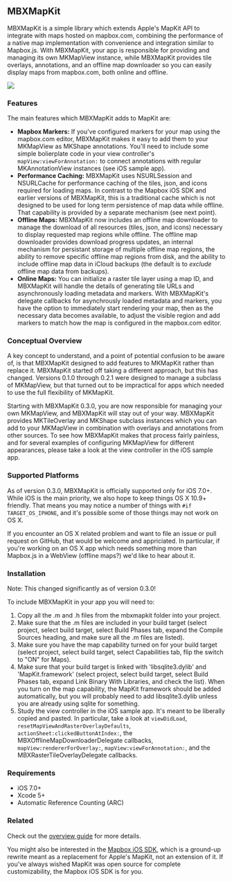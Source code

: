 MBXMapKit
---------

MBXMapKit is a simple library which extends Apple's MapKit API to integrate with maps hosted on mapbox.com, combining the performance of a native map implementation with convenience and integration similar to Mapbox.js. With MBXMapKit, your app is responsible for providing and managing its own MKMapView instance, while MBXMapKit provides tile overlays, annotations, and an offline map downloader so you can easily display maps from mapbox.com, both online and offline.

[![](https://raw.github.com/mapbox/mbxmapkit/packaging/screenshot.png)]()

### Features

The main features which MBXMapKit adds to MapKit are:
 * **Mapbox Markers:** If you've configured markers for your map using the mapbox.com editor, MBXMapKit makes it easy to add them to your MKMapView as MKShape annotations. You'll need to include some simple bolierplate code in your view controller's `mapView:viewForAnnotation:` to connect annotations with regular MKAnnotationView instances (see iOS sample app).
 * **Performance Caching:** MBXMapKit uses NSURLSession and NSURLCache for performance caching of the tiles, json, and icons required for loading maps. In contrast to the Mapbox iOS SDK and earlier versions of MBXMapKit, this is a traditional cache which is not designed to be used for long term persistence of map data while offline. That capability is provided by a separate mechanism (see next point).
 * **Offline Maps:** MBXMapKit now includes an offline map downloader to manage the download of all resources (tiles, json, and icons) necessary to display requested map regions while offline. The offline map downloader provides download progress updates, an internal mechanism for persistant storage of multiple offline map regions, the ability to remove specific offline map regions from disk, and the ability to include offline map data in iCloud backups (the default is to *exclude* offline map data from backups).
 * **Online Maps:** You can initialize a raster tile layer using a map ID, and MBXMapKit will handle the details of generating tile URLs and asynchronously loading metadata and markers. With MBXMapKit's delegate callbacks for asynchrously loaded metadata and markers, you have the option to immediately start rendering your map, then as the necessary data becomes available, to adjust the visible region and add markers to match how the map is configured in the mapbox.com editor.


### Conceptual Overview

A key concept to understand, and a point of potential confusion to be aware of, is that MBXMapKit designed to add features to MKMapKit rather than replace it. MBXMapKit started off taking a different approach, but this has changed. Versions 0.1.0 through 0.2.1 were designed to manage a subclass of MKMapView, but that turned out to be impractical for apps which needed to use the full flexibility of MKMapKit.

Starting with MBXMapKit 0.3.0, you are now responsible for managing your own MKMapView, and MBXMapKit will stay out of your way. MBXMapKit provides MKTileOverlay and MKShape subclass instances which you can add to your MKMapView in combination with overlays and annotations from other sources. To see how MBXMapKit makes that process fairly painless, and for several examples of configuring MKMapView for different appearances, please take a look at the view controller in the iOS sample app.


### Supported Platforms

As of version 0.3.0, MBXMapKit is officially supported only for iOS 7.0+. While iOS is the main priority, we also hope to keep things OS X 10.9+ friendly. That means you may notice a number of things with `#if TARGET_OS_IPHONE`, and it's possible some of those things may not work on OS X.

If you encounter an OS X related problem and want to file an issue or pull request on GitHub, that would be welcome and appriciated. In particular, if you're working on an OS X app which needs something more than Mapbox.js in a WebView (offline maps?) we'd like to hear about it.


### Installation

Note: This changed significantly as of version 0.3.0!

To include MBXMapKit in your app you will need to:
 1. Copy all the .m and .h files from the mbxmapkit folder into your project.
 2. Make sure that the .m files are included in your build target (select project, select build target, select Build Phases tab, expand the Compile Sources heading, and make sure all the .m files are listed).
 3. Make sure you have the map capability turned on for your build target (select project, select build target, select Capabilities tab, flip the switch to "ON" for Maps).
 4. Make sure that your build target is linked with 'libsqlite3.dylib' and 'MapKit.framework' (select project, select build target, select Build Phases tab, expand Link Binary With Libraries, and check the list). When you turn on the map capability, the MapKit framework should be added automatically, but you will probably need to add libsqlite3.dylib unless you are already using sqlite for something.
 5. Study the view controller in the iOS sample app. It's meant to be liberally copied and pasted. In particular, take a look at `viewDidLoad`, `resetMapViewAndRasterOverlayDefaults`, `actionSheet:clickedButtonAtIndex:`, the MBXOfflineMapDownloaderDelegate callbacks, `mapView:rendererForOverlay:`, `mapView:viewForAnnotation:`, and the MBXRasterTileOverlayDelegate callbacks.


### Requirements

 * iOS 7.0+
 * Xcode 5+
 * Automatic Reference Counting (ARC)


### Related

Check out the [overview guide](http://mapbox.com/mbxmapkit/) for more details. 

You might also be interested in the [Mapbox iOS SDK](http://mapbox.com/mapbox-ios-sdk/), which is a ground-up rewrite meant as a replacement for Apple's MapKit, not an extension of it. If you've always wished MapKit was open source for complete customizability, the Mapbox iOS SDK is for you. 
